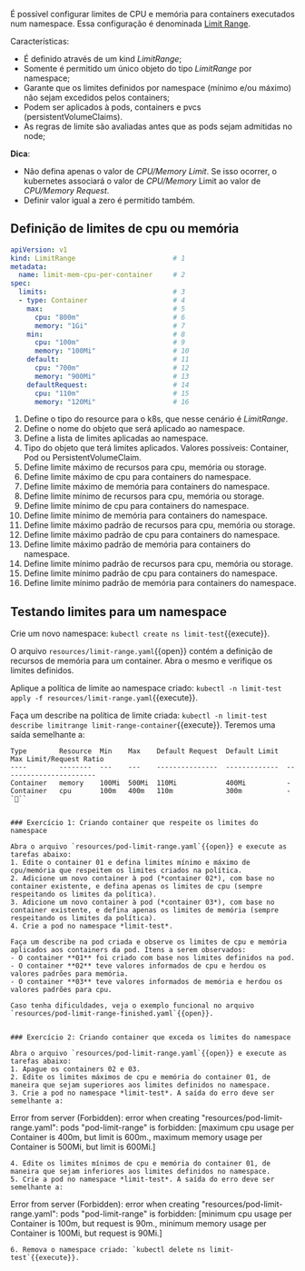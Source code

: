 É possível configurar limites de CPU e memória para containers executados num namespace.
Essa configuração é denominada [Limit Range](https://kubernetes.io/docs/concepts/policy/limit-range/).

Características: 
- É definido através de um kind *LimitRange*;
- Somente é permitido um único objeto do tipo *LimitRange* por namespace;
- Garante que os limites definidos por namespace (mínimo e/ou máximo) não sejam excedidos pelos containers;
- Podem ser aplicados à pods, containers e pvcs (persistentVolumeClaims).
- As regras de limite são avaliadas antes que as pods sejam admitidas no node;

**Dica**: 
- Não defina apenas o valor de *CPU/Memory Limit*. Se isso ocorrer, o kubernetes associará o valor de *CPU/Memory* Limit ao valor de *CPU/Memory Request*.
- Definir valor igual a zero é permitido também.

## Definição de limites de cpu ou memória

```yaml
apiVersion: v1
kind: LimitRange                        # 1
metadata:
  name: limit-mem-cpu-per-container     # 2
spec:
  limits:                               # 3
  - type: Container                     # 4
    max:                                # 5
      cpu: "800m"                       # 6
      memory: "1Gi"                     # 7
    min:                                # 8
      cpu: "100m"                       # 9
      memory: "100Mi"                   # 10
    default:                            # 11
      cpu: "700m"                       # 12
      memory: "900Mi"                   # 13
    defaultRequest:                     # 14
      cpu: "110m"                       # 15
      memory: "120Mi"                   # 16
```

1. Define o tipo do resource para o k8s, que nesse cenário é *LimitRange*.
2. Define o nome do objeto que será aplicado ao namespace.
3. Define a lista de limites aplicadas ao namespace.
4. Tipo do objeto que terá limites aplicados. Valores possíveis: Container, Pod ou PersistentVolumeClaim.
5. Define limite máximo de recursos para cpu, memória ou storage.
6. Define limite máximo de cpu para containers do namespace.
7. Define limite máximo de memória para containers do namespace.
8. Define limite mínimo de recursos para cpu, memória ou storage.
9. Define limite mínimo de cpu para containers do namespace.
10. Define limite mínimo de memória para containers do namespace.
11. Define limite máximo padrão de recursos para cpu, memória ou storage.
12. Define limite máximo padrão de cpu para containers do namespace.
13. Define limite máximo padrão de memória para containers do namespace.
14. Define limite mínimo padrão de recursos para cpu, memória ou storage.
15. Define limite mínimo padrão de cpu para containers do namespace.
16. Define limite mínimo padrão de memória para containers do namespace.

## Testando limites para um namespace

Crie um novo namespace: `kubectl create ns limit-test`{{execute}}.

O arquivo `resources/limit-range.yaml`{{open}} contém a definição de recursos de memória para um container. Abra o mesmo e verifique os limites definidos.

Aplique a política de limite ao namespace criado: `kubectl -n limit-test apply -f resources/limit-range.yaml`{{execute}}.

Faça um describe na política de limite criada: `kubectl -n limit-test describe limitrange limit-range-container`{{execute}}.
Teremos uma saída semelhante a: 

```
Type        Resource  Min    Max    Default Request  Default Limit  Max Limit/Request Ratio
----        --------  ---    ---    ---------------  -------------  -----------------------
Container   memory    100Mi  500Mi  110Mi            400Mi          -
Container   cpu       100m   400m   110m             300m           -
```


### Exercício 1: Criando container que respeite os limites do namespace

Abra o arquivo `resources/pod-limit-range.yaml`{{open}} e execute as tarefas abaixo:
1. Edite o container 01 e defina limites mínimo e máximo de cpu/memória que respeitem os limites criados na política.
2. Adicione um novo container à pod (*container 02*), com base no container existente, e defina apenas os limites de cpu (sempre respeitando os limites da política).
3. Adicione um novo container à pod (*container 03*), com base no container existente, e defina apenas os limites de memória (sempre respeitando os limites da política).
4. Crie a pod no namespace *limit-test*.

Faça um describe na pod criada e observe os limites de cpu e memória aplicados aos containers da pod. Itens a serem observados:
- O container **01** foi criado com base nos limites definidos na pod.
- O container **02** teve valores informados de cpu e herdou os valores padrões para memória.
- O container **03** teve valores informados de memória e herdou os valores padrões para cpu.

Caso tenha dificuldades, veja o exemplo funcional no arquivo `resources/pod-limit-range-finished.yaml`{{open}}.


### Exercício 2: Criando container que exceda os limites do namespace

Abra o arquivo `resources/pod-limit-range.yaml`{{open}} e execute as tarefas abaixo:
1. Apague os containers 02 e 03.
2. Edite os limites máximos de cpu e memória do container 01, de maneira que sejam superiores aos limites definidos no namespace. 
3. Crie a pod no namespace *limit-test*. A saída do erro deve ser semelhante a:
```
Error from server (Forbidden): error when creating "resources/pod-limit-range.yaml": pods "pod-limit-range" is forbidden: [maximum cpu usage per
 Container is 400m, but limit is 600m., maximum memory usage per Container is 500Mi, but limit is 600Mi.]
```
4. Edite os limites mínimos de cpu e memória do container 01, de maneira que sejam inferiores aos limites definidos no namespace. 
5. Crie a pod no namespace *limit-test*. A saída do erro deve ser semelhante a:
```
Error from server (Forbidden): error when creating "resources/pod-limit-range.yaml": pods "pod-limit-range" is forbidden: [minimum cpu usage per
 Container is 100m, but request is 90m., minimum memory usage per Container is 100Mi, but request is 90Mi.]
```
6. Remova o namespace criado: `kubectl delete ns limit-test`{{execute}}.
